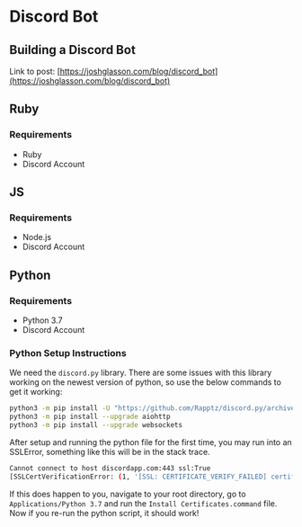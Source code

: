 # Discord Bot

## Building a Discord Bot

Link to post: [https://joshglasson.com/blog/discord_bot](https://joshglasson.com/blog/discord_bot)

## Ruby

### Requirements

- Ruby
- Discord Account

## JS

### Requirements

- Node.js
- Discord Account

## Python

### Requirements

- Python 3.7
- Discord Account

### Python Setup Instructions

We need the `discord.py` library. There are some issues with this library working on the newest version of python, so use the below commands to get it working:

```zsh
python3 -m pip install -U "https://github.com/Rapptz/discord.py/archive/async.zip#egg=discord.py[voice]"
python3 -m pip install --upgrade aiohttp
python3 -m pip install --upgrade websockets
```

After setup and running the python file for the first time, you may run into an SSLError, something like this will be in the stack trace.

```bash
Cannot connect to host discordapp.com:443 ssl:True 
[SSLCertVerificationError: (1, '[SSL: CERTIFICATE_VERIFY_FAILED] certificate verify failed: unable to get local issuer certificate (_ssl.c:1056)')]
```

If this does happen to you, navigate to your root directory, go to `Applications/Python 3.7` and run the `Install Certificates.command` file. 
Now if you re-run the python script, it should work!